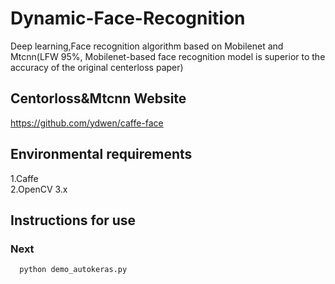 # Dynamic-Face-Recognition
Deep learning,Face recognition algorithm based on Mobilenet and Mtcnn(LFW 95%, Mobilenet-based face recognition model is superior to the accuracy of the original centerloss paper)

## Centorloss&Mtcnn Website
https://github.com/ydwen/caffe-face<br>

## Environmental requirements
  1.Caffe<br>2.OpenCV 3.x<br>
  
## Instructions for use

### Next
```
  python demo_autokeras.py
```
